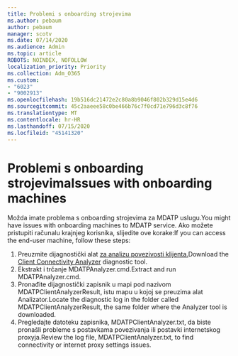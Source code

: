 ```yaml
---
title: Problemi s onboarding strojevima
ms.author: pebaum
author: pebaum
manager: scotv
ms.date: 07/14/2020
ms.audience: Admin
ms.topic: article
ROBOTS: NOINDEX, NOFOLLOW
localization_priority: Priority
ms.collection: Adm_O365
ms.custom:
- "6023"
- "9002913"
ms.openlocfilehash: 19b516dc21472e2c80a8b9046f802b329d15e4d6
ms.sourcegitcommit: 45c2aaeee58c0be466b76c7f0cd71e796d3c8f76
ms.translationtype: MT
ms.contentlocale: hr-HR
ms.lasthandoff: 07/15/2020
ms.locfileid: "45141320"
---
```

# <a name="issues-with-onboarding-machines"></a><span data-ttu-id="b9959-102">Problemi s onboarding strojevima</span><span class="sxs-lookup"><span data-stu-id="b9959-102">Issues with onboarding machines</span></span>

<span data-ttu-id="b9959-103">Možda imate problema s onboarding strojevima za MDATP uslugu.</span><span class="sxs-lookup"><span data-stu-id="b9959-103">You might have issues with onboarding machines to MDATP service.</span></span> <span data-ttu-id="b9959-104">Ako možete pristupiti računalu krajnjeg korisnika, slijedite ove korake:</span><span class="sxs-lookup"><span data-stu-id="b9959-104">If you can access the end-user machine, follow these steps:</span></span>

1. <span data-ttu-id="b9959-105">Preuzmite dijagnostički alat [za analizu povezivosti klijenta.](https://aka.ms/mdatpanalyzer)</span><span class="sxs-lookup"><span data-stu-id="b9959-105">Download the [Client Connectivity Analyzer](https://aka.ms/mdatpanalyzer) diagnostic tool.</span></span>
2. <span data-ttu-id="b9959-106">Ekstrakt i trčanje MDATPAnalyzer.cmd.</span><span class="sxs-lookup"><span data-stu-id="b9959-106">Extract and run MDATPAnalyzer.cmd.</span></span>
3. <span data-ttu-id="b9959-107">Pronađite dijagnostički zapisnik u mapi pod nazivom MDATPClientAnalyzerResult, istu mapu u kojoj se preuzima alat Analizator.</span><span class="sxs-lookup"><span data-stu-id="b9959-107">Locate the diagnostic log in the folder called MDATPClientAnalyzerResult, the same folder where the Analyzer tool is downloaded.</span></span>
4. <span data-ttu-id="b9959-108">Pregledajte datoteku zapisnika, MDATPClientAnalyzer.txt, da biste pronašli probleme s postavkama povezivanja ili postavki internetskog proxyja.</span><span class="sxs-lookup"><span data-stu-id="b9959-108">Review the log file, MDATPClientAnalyzer.txt, to find connectivity or internet proxy settings issues.</span></span>